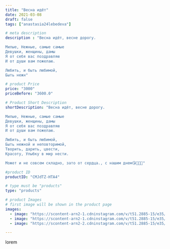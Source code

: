 ```yaml
---
title: "Весна идёт"
date: 2021-03-08
draft: false
tags: ["anastasia24lebedeva"]

# meta description
description : "Весна идёт, весне дорогу.

Милые, Нежные, самые самые
Девушки, женщины, дамы
Я от себя вас поздравляю
И от души вам пожелаю.

Любить, и быть любимой, 
Быть нежн"

# product Price
price: "3000"
priceBefore: "3600.0"

# Product Short Description
shortDescription: "Весна идёт, весне дорогу.

Милые, Нежные, самые самые
Девушки, женщины, дамы
Я от себя вас поздравляю
И от души вам пожелаю.

Любить, и быть любимой, 
Быть нежной и неповторимой, 
Творить, дарить, цвести, 
Красоту, Улыбку в мир нести.

Может и не совсем складно, зато от сердца., с нашим днем😘🌷🌷🌷"

#product ID
productID: "CMJdTZ-HTA4"

# type must be "products"
type: "products"

# product Images
# first image will be shown in the product page
images:
  - image: "https://scontent-arn2-1.cdninstagram.com/v/t51.2885-15/e35/158398928_744988106156673_4374212376174520806_n.jpg?se=7&tp=1&_nc_ht=scontent-arn2-1.cdninstagram.com&_nc_cat=109&_nc_ohc=uCWJR27cNasAX_GCuex&ccb=7-4&oh=fd970cfc3ca24072a0fd00d761b03520&oe=60832B8E&ig_cache_key=MjUyNDY3Nzk0MDA5NDc1MTU3MQ%3D%3D.2-ccb7-4"
  - image: "https://scontent-arn2-1.cdninstagram.com/v/t51.2885-15/e35/158017606_773712496639186_5506686416887283136_n.jpg?se=7&tp=1&_nc_ht=scontent-arn2-1.cdninstagram.com&_nc_cat=110&_nc_ohc=8-4bEb7VnusAX_ST69y&ccb=7-4&oh=b1ce5689940254d2d03d544abc6ed0ec&oe=6084F57E&ig_cache_key=MjUyNDY3Nzk0MDA2MTE1ODI5Mw%3D%3D.2-ccb7-4"
  - image: "https://scontent-arn2-2.cdninstagram.com/v/t51.2885-15/e35/158445748_433797937704860_4679736089053504335_n.jpg?se=7&tp=1&_nc_ht=scontent-arn2-2.cdninstagram.com&_nc_cat=108&_nc_ohc=x2si3FpDdWYAX8gIMTH&ccb=7-4&oh=87d7c8ba1bb1fa5d4509d7dadfcc5f89&oe=60835126&ig_cache_key=MjUyNDY3Nzk0MDA0NDUyNzM2Nw%3D%3D.2-ccb7-4"

---
```

lorem
